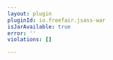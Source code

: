 ```yaml
---
layout: plugin
pluginId: io.freefair.jsass-war
isJarAvailable: true
error: ''
violations: []

---
```

